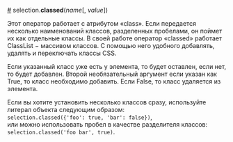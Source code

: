 <a name="classed" href="Selection_russians#classed">#</a> selection.**classed**(_name_[, _value_])

Этот оператор работает с атрибутом «class». Если передается несколько наименований классов, разделенных пробелами, он поймет их как отдельные классы. В своей работе оператор «classed» работает ClassList − массивом классов. С помощью него удобного добавлять, удалять и переключать классы CSS.

Если указанный класс уже есть у элемента, то будет оставлен, если нет, то будет добавлен. Второй необязательный аргумент если указан как True, то класс необходимо добавить. Если False, то класс удаляется из элемента.

Если вы хотите установить несколько классов сразу, используйте литерал объекта следующим образом:<br>
`selection.classed({'foo': true, 'bar': false})`,<br>
или можно использовать пробел в качестве разделителя классов:<br>
`selection.classed('foo bar', true)`.

